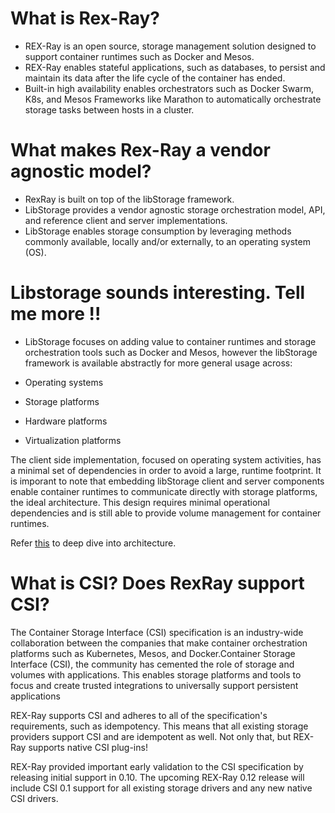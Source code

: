 # What is Rex-Ray?

- REX-Ray is an open source, storage management solution designed to support container runtimes such as Docker and Mesos. 
- REX-Ray enables stateful applications, such as databases, to persist and maintain its data after the life cycle of the container has ended. 
- Built-in high availability enables orchestrators such as Docker Swarm, K8s, and Mesos Frameworks like Marathon to automatically orchestrate storage tasks between hosts in a cluster.

# What makes Rex-Ray a vendor agnostic model?

- RexRay is built on top of the libStorage framework. 
- LibStorage provides a vendor agnostic storage orchestration model, API, and reference client and server implementations.
- LibStorage enables storage consumption by leveraging methods commonly available, locally and/or externally, to an operating system (OS).

# Libstorage sounds interesting. Tell me more !!

- LibStorage focuses on adding value to container runtimes and storage orchestration tools such as Docker and Mesos, 
however the libStorage framework is available abstractly for more general usage across:

- Operating systems
- Storage platforms
- Hardware platforms
- Virtualization platforms

The client side implementation, focused on operating system activities, has a minimal set of dependencies in order to avoid a large, 
runtime footprint. It is imporant to note that embedding libStorage client and server components enable container runtimes to communicate directly with storage platforms, the ideal architecture.
This design requires minimal operational dependencies and is still able to provide volume management for container runtimes.

Refer [this](https://github.com/ajeetraina/rexray/libstorage/concept.md) to deep dive into architecture.

# What is CSI? Does RexRay support CSI?

The Container Storage Interface (CSI) specification is an industry-wide collaboration between the companies that make container orchestration platforms such as Kubernetes, Mesos, and Docker.Container Storage Interface (CSI), the community has cemented the role of storage and volumes with applications. This enables storage platforms and tools to focus and create trusted integrations to universally support persistent applications

REX-Ray supports CSI and adheres to all of the specification's requirements, such as idempotency. This means that all existing storage providers support CSI and are idempotent as well. Not only that, but REX-Ray supports native CSI plug-ins!

REX-Ray provided important early validation to the CSI specification by releasing initial support in 0.10. The upcoming REX-Ray 0.12 release will include CSI 0.1 support for all existing storage drivers and any new native CSI drivers.








